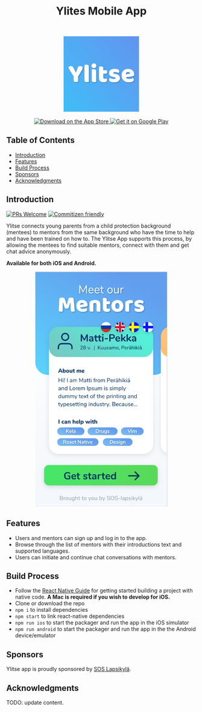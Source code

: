 <h1 align="center"> Ylites Mobile App</h1> <br>

<p align="center">
    <img alt="Ylitse" title="Ylitse" src="https://github.com/ylitse/ylitse-app/blob/update-readme/ylitse_logo.png">
</p>

<p align="center">
  <a href="#">
    <img alt="Download on the App Store" title="App Store" src="http://i.imgur.com/0n2zqHD.png" width="140">
  </a>

  <a href="#">
    <img alt="Get it on Google Play" title="Google Play" src="http://i.imgur.com/mtGRPuM.png" width="140">
  </a>
</p>

<!-- START doctoc generated TOC please keep comment here to allow auto update -->
<!-- DON'T EDIT THIS SECTION, INSTEAD RE-RUN doctoc TO UPDATE -->
## Table of Contents

- [Introduction](#introduction)
- [Features](#features)
- [Build Process](#build-process)
- [Sponsors](#sponsors)
- [Acknowledgments](#acknowledgments)

<!-- END doctoc generated TOC please keep comment here to allow auto update -->

## Introduction

[![PRs Welcome](https://img.shields.io/badge/PRs-welcome-brightgreen.svg?style=flat-square)](http://makeapullrequest.com)
[![Commitizen friendly](https://img.shields.io/badge/commitizen-friendly-brightgreen.svg?style=flat-square)](http://commitizen.github.io/cz-cli/)


Ylitse  connects young parents from a child protection background (mentees) to mentors from the same background who have the time to help and have been trained on how to. The Ylitse App supports this process, by allowing the mentees to find suitable mentors, connect with them and get chat advice anonymously.

**Available for both iOS and Android.**

<p align="center">
  <img src="https://github.com/ylitse/ylitse-app/blob/update-readme/main_screen.png" width=350>
</p>

## Features

* Users and mentors can sign up and log in to the app.
* Browse through the list of mentors with their introductions text and supported languages.
* Users can initiate and continue chat conversations with mentors.

## Build Process

- Follow the [React Native Guide](https://facebook.github.io/react-native/docs/getting-started.html) for getting started building a project with native code. **A Mac is required if you wish to develop for iOS.**
- Clone or download the repo
- `npm i` to install dependencies
- `npm start` to link react-native dependencies
- `npm run ios` to start the packager and run the app in the iOS simulator
- `npm run android` to start the packager and run the app in the the Android device/emulator

## Sponsors

Ylitse app is proudly sponsored by [SOS Lapsikylä](https://www.sos-lapsikyla.fi/).

## Acknowledgments

TODO: update content.
